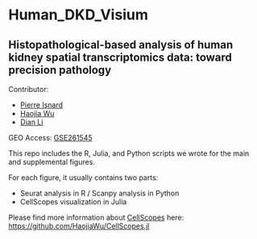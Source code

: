 # Human_DKD_Visium

## Histopathological-based analysis of human kidney spatial transcriptomics data: toward precision pathology

Contributor:
- [Pierre Isnard](https://www.researchgate.net/profile/Pierre-Isnard)
- [Haojia Wu](https://github.com/HaojiaWu)
- [Dian Li](https://github.com/BuilderPie)

GEO Access: [GSE261545](https://www.ncbi.nlm.nih.gov/geo/query/acc.cgi?acc=GSE261545)

This repo includes the R, Julia, and Python scripts we wrote for the main and supplemental figures. 

For each figure, it usually contains two parts: 
- Seurat analysis in R / Scanpy analysis in Python
- CellScopes visualization in Julia

Please find more information about [CellScopes](https://github.com/HaojiaWu/CellScopes.jl) here: https://github.com/HaojiaWu/CellScopes.jl
